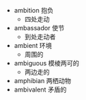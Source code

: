 - ambition 抱负
	- 四处走动
- ambassador 使节
	- 到处走动者
- ambient 环境
	- 周围的
- ambiguous 模棱两可的
	- 两边走的
- amphibian 两栖动物
- ambivalent 矛盾的